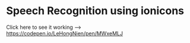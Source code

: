 # Speech Recognition using ionicons

Click here to see it working --> https://codepen.io/LeHongNien/pen/MWxeMLJ

